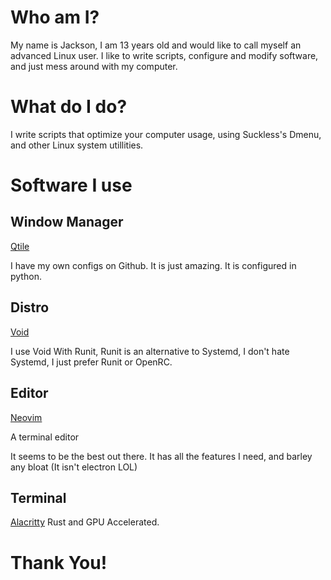 # Who am I? 

My name is Jackson, I am 13 years old and would like to call myself an advanced Linux user. I like to write scripts, configure and modify software, and just mess 
around with my computer.

# What do I do?
 
I write scripts that optimize your computer usage, using Suckless's Dmenu, and other Linux system utillities.

# Software I use

## Window Manager
[Qtile](https://www.qtile.org/)

I have my own configs on Github. It is just amazing. It is configured in python.

## Distro
[Void](https://voidlinux.org/)

I use Void With Runit, Runit is an alternative to Systemd, I don't hate Systemd, I just prefer Runit or OpenRC.

## Editor

[Neovim](https://github.com/neovim/neovim)

A terminal editor

It seems to be the best out there. It has all the features I need, and barley any bloat (It isn't electron LOL)

## Terminal
[Alacritty](https://alacritty.org/)
Rust and GPU Accelerated.

# Thank You!
